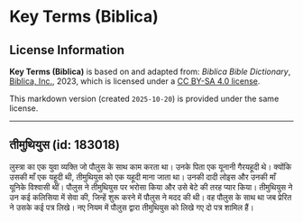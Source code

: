 # Key Terms (Biblica)

## License Information

**Key Terms (Biblica)** is based on and adapted from: _Biblica Bible Dictionary_, [Biblica, Inc.](https://www.biblica.com/), 2023, which is licensed under a [CC BY-SA 4.0 license](https://creativecommons.org/licenses/by-sa/4.0/legalcode.en).

This markdown version (created `2025-10-20`) is provided under the same license.



--------------------------------

## तीमुथियुस (id: 183018)

लुस्त्रा का एक युवा व्यक्ति जो पौलुस के साथ काम करता था। उनके पिता एक यूनानी गैरयहूदी थे। क्योंकि उसकी माँ एक यहूदी थी, तीमुथियुस को एक यहूदी माना जाता था। उनकी दादी लोइस और उनकी माँ यूनिके विश्वासी थीं। पौलुस ने तीमुथियुस पर भरोसा किया और उसे बेटे की तरह प्यार किया। तीमुथियुस ने उन कई कलिसिया में सेवा की, जिन्हें शुरू करने में पौलुस ने मदद की थी। वह पौलुस के साथ था जब प्रेरित ने उसके कई पत्र लिखे। नए नियम में पौलुस द्वारा तीमुथियुस को लिखे गए दो पत्र शामिल हैं।


